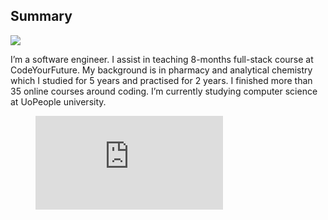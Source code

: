 
## Summary 

![](https://komarev.com/ghpvc/?username=ahmad-ali14)

I’m a software engineer. I assist in teaching 8-months full-stack course at CodeYourFuture. My background is in pharmacy and analytical chemistry which I studied for 5 years and practised for 2 years. I finished more than 35 online courses around coding. I’m currently studying computer science at UoPeople university.

<figure><embed src="https://wakatime.com/share/@ahmad_ali14/6934a0ca-654d-4d41-978d-04ed7830fe28.svg"></embed></figure>

